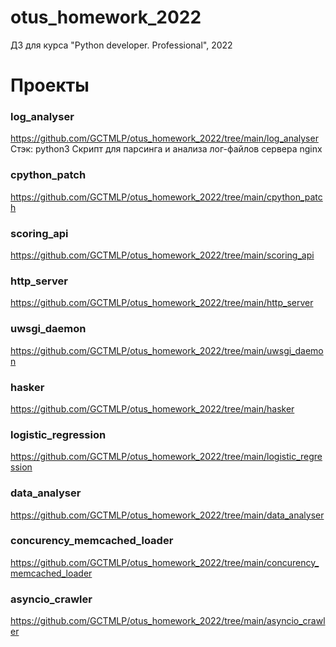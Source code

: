# otus_homework_2022
ДЗ для курса "Python developer. Professional", 2022

# Проекты

### log_analyser
https://github.com/GCTMLP/otus_homework_2022/tree/main/log_analyser
Стэк: python3
Скрипт для парсинга и анализа лог-файлов сервера nginx

### cpython_patch
https://github.com/GCTMLP/otus_homework_2022/tree/main/cpython_patch

### scoring_api
https://github.com/GCTMLP/otus_homework_2022/tree/main/scoring_api

### http_server
https://github.com/GCTMLP/otus_homework_2022/tree/main/http_server

### uwsgi_daemon
https://github.com/GCTMLP/otus_homework_2022/tree/main/uwsgi_daemon

### hasker
https://github.com/GCTMLP/otus_homework_2022/tree/main/hasker

### logistic_regression
https://github.com/GCTMLP/otus_homework_2022/tree/main/logistic_regression

### data_analyser
https://github.com/GCTMLP/otus_homework_2022/tree/main/data_analyser

### concurency_memcached_loader
https://github.com/GCTMLP/otus_homework_2022/tree/main/concurency_memcached_loader

### asyncio_crawler
https://github.com/GCTMLP/otus_homework_2022/tree/main/asyncio_crawler
